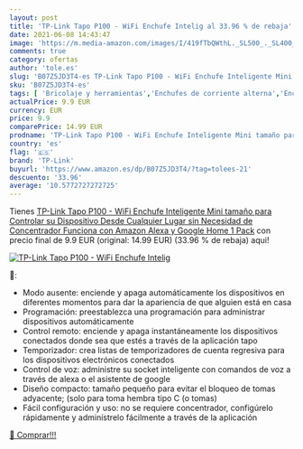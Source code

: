 ```yaml
---
layout: post
title: 'TP-Link Tapo P100 - WiFi Enchufe Intelig al 33.96 % de rebaja'
date: 2021-06-08 14:43:47
image: 'https://m.media-amazon.com/images/I/419fTbQWthL._SL500_._SL400_.jpg'
comments: true
category: ofertas
author: 'tole.es'
slug: 'B07Z5JD3T4-es TP-Link Tapo P100 - WiFi Enchufe Inteligente Mini tamaño...'
sku: 'B07Z5JD3T4-es'
tags: [ 'Bricolaje y herramientas','Enchufes de corriente alterna','Enchufes inteligentes y a control remoto','Enchufes y accesorios','Enchufes y tomas de corriente alterna','Instalación eléctrica','alexa','enchufe','google','home','inteligente','tp-link', ]
actualPrice: 9.9 EUR
currency: EUR
price: 9.9
comparePrice: 14.99 EUR
prodname: 'TP-Link Tapo P100 - WiFi Enchufe Inteligente Mini tamaño para Controlar su Dispositivo Desde Cualquier Lugar  sin Necesidad de Concentrador  Funciona con Amazon Alexa y Google Home  1 Pack'
country: 'es'
flag: '🇪🇸'
brand: 'TP-Link'
buyurl: 'https://www.amazon.es/dp/B07Z5JD3T4/?tag=tolees-21'
descuento: '33.96'
average: '10.5772727272725'
---
```


Tienes [TP-Link Tapo P100 - WiFi Enchufe Inteligente Mini tamaño para Controlar su Dispositivo Desde Cualquier Lugar  sin Necesidad de Concentrador  Funciona con Amazon Alexa y Google Home  1 Pack](https://www.amazon.es/dp/B07Z5JD3T4/?tag=tolees-21) con precio final de  9.9 EUR (original: 14.99 EUR) (33.96 %  de rebaja) aqui!

[![TP-Link Tapo P100 - WiFi Enchufe Intelig](https://m.media-amazon.com/images/I/419fTbQWthL._SL500_._SL400_.jpg)](https://www.amazon.es/dp/B07Z5JD3T4/?tag=tolees-21)

🔎:

- Modo ausente: enciende y apaga automáticamente los dispositivos en diferentes momentos para dar la apariencia de que alguien está en casa
- Programación: preestablezca una programación para administrar dispositivos automáticamente
- Control remoto: enciende y apaga instantáneamente los dispositivos conectados donde sea que estés a través de la aplicación tapo
- Temporizador: crea listas de temporizadores de cuenta regresiva para los dispositivos electrónicos conectados
- Control de voz: administre su socket inteligente con comandos de voz a través de alexa o el asistente de google
- Diseño compacto: tamaño pequeño para evitar el bloqueo de tomas adyacente; (solo para toma hembra tipo C (o tomas)
- Fácil configuración y uso: no se requiere concentrador, configúrelo rápidamente y adminístrelo fácilmente a través de la aplicación

[🛒 Comprar!!!](https://www.amazon.es/dp/B07Z5JD3T4/?tag=tolees-21)
